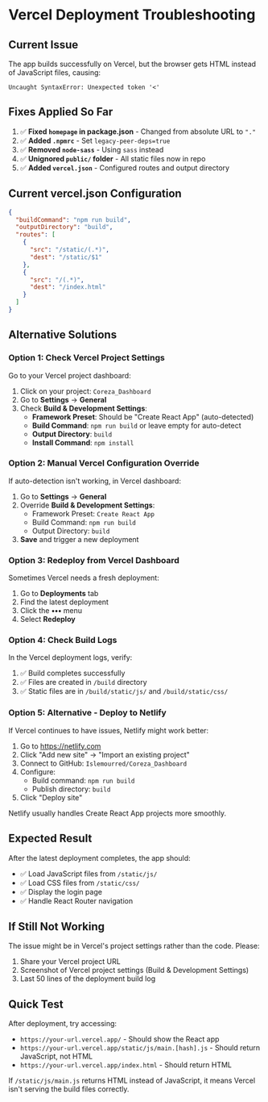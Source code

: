 # Vercel Deployment Troubleshooting

## Current Issue

The app builds successfully on Vercel, but the browser gets HTML instead of JavaScript files, causing:

```
Uncaught SyntaxError: Unexpected token '<'
```

## Fixes Applied So Far

1. ✅ **Fixed `homepage` in package.json** - Changed from absolute URL to `"."`
2. ✅ **Added `.npmrc`** - Set `legacy-peer-deps=true`
3. ✅ **Removed `node-sass`** - Using `sass` instead
4. ✅ **Unignored `public/` folder** - All static files now in repo
5. ✅ **Added `vercel.json`** - Configured routes and output directory

## Current vercel.json Configuration

```json
{
  "buildCommand": "npm run build",
  "outputDirectory": "build",
  "routes": [
    {
      "src": "/static/(.*)",
      "dest": "/static/$1"
    },
    {
      "src": "/(.*)",
      "dest": "/index.html"
    }
  ]
}
```

## Alternative Solutions

### Option 1: Check Vercel Project Settings

Go to your Vercel project dashboard:

1. Click on your project: `Coreza_Dashboard`
2. Go to **Settings** → **General**
3. Check **Build & Development Settings**:
   - **Framework Preset**: Should be "Create React App" (auto-detected)
   - **Build Command**: `npm run build` or leave empty for auto-detect
   - **Output Directory**: `build`
   - **Install Command**: `npm install`

### Option 2: Manual Vercel Configuration Override

If auto-detection isn't working, in Vercel dashboard:

1. Go to **Settings** → **General**
2. Override **Build & Development Settings**:
   - Framework Preset: `Create React App`
   - Build Command: `npm run build`
   - Output Directory: `build`
3. **Save** and trigger a new deployment

### Option 3: Redeploy from Vercel Dashboard

Sometimes Vercel needs a fresh deployment:

1. Go to **Deployments** tab
2. Find the latest deployment
3. Click the **•••** menu
4. Select **Redeploy**

### Option 4: Check Build Logs

In the Vercel deployment logs, verify:

1. ✅ Build completes successfully
2. ✅ Files are created in `/build` directory
3. ✅ Static files are in `/build/static/js/` and `/build/static/css/`

### Option 5: Alternative - Deploy to Netlify

If Vercel continues to have issues, Netlify might work better:

1. Go to https://netlify.com
2. Click "Add new site" → "Import an existing project"
3. Connect to GitHub: `Islemourred/Coreza_Dashboard`
4. Configure:
   - Build command: `npm run build`
   - Publish directory: `build`
5. Click "Deploy site"

Netlify usually handles Create React App projects more smoothly.

## Expected Result

After the latest deployment completes, the app should:

- ✅ Load JavaScript files from `/static/js/`
- ✅ Load CSS files from `/static/css/`
- ✅ Display the login page
- ✅ Handle React Router navigation

## If Still Not Working

The issue might be in Vercel's project settings rather than the code. Please:

1. Share your Vercel project URL
2. Screenshot of Vercel project settings (Build & Development Settings)
3. Last 50 lines of the deployment build log

## Quick Test

After deployment, try accessing:

- `https://your-url.vercel.app/` - Should show the React app
- `https://your-url.vercel.app/static/js/main.[hash].js` - Should return JavaScript, not HTML
- `https://your-url.vercel.app/index.html` - Should return HTML

If `/static/js/main.js` returns HTML instead of JavaScript, it means Vercel isn't serving the build files correctly.
